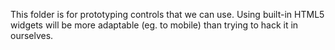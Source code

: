 This folder is for prototyping controls that we can use.
Using built-in HTML5 widgets will be more adaptable (eg. to mobile) than trying to hack it in ourselves.
